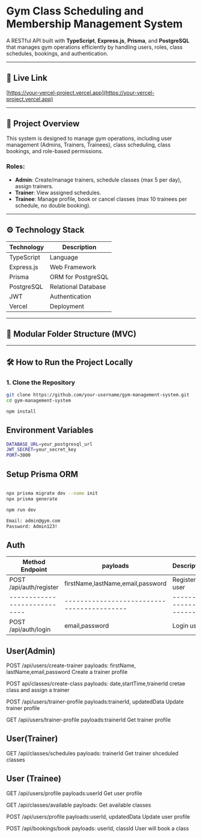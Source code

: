 # Gym Class Scheduling and Membership Management System

A RESTful API built with **TypeScript**, **Express.js**, **Prisma**, and **PostgreSQL** that manages gym operations efficiently by handling users, roles, class schedules, bookings, and authentication.

---

## 🚀 Live Link

[https://your-vercel-project.vercel.app](https://your-vercel-project.vercel.app)

---

## 📘 Project Overview

This system is designed to manage gym operations, including user management (Admins, Trainers, Trainees), class scheduling, class bookings, and role-based permissions.

### Roles:
- **Admin**: Create/manage trainers, schedule classes (max 5 per day), assign trainers.
- **Trainer**: View assigned schedules.
- **Trainee**: Manage profile, book or cancel classes (max 10 trainees per schedule, no double booking).

---

## ⚙️ Technology Stack

| Technology   | Description                     |
|--------------|---------------------------------|
| TypeScript   | Language                        |
| Express.js   | Web Framework                   |
| Prisma       | ORM for PostgreSQL              |
| PostgreSQL   | Relational Database             |
| JWT          | Authentication                  |
| Vercel       | Deployment                      |

---

## 🧩 Modular Folder Structure (MVC)



---

## 🛠️ How to Run the Project Locally

### 1. Clone the Repository

```bash
git clone https://github.com/your-username/gym-management-system.git
cd gym-management-system

npm install
```
## Environment Variables
```bash
DATABASE_URL=your_postgresql_url
JWT_SECRET=your_secret_key
PORT=3000
```
## Setup Prisma ORM
```bash

npx prisma migrate dev --name init
npx prisma generate

npm run dev

Email: admin@gym.com
Password: Admin123!
```

## Auth

|Method	Endpoint	         |   payloads                               |     Description       |
|----------------------------|------------------------------------------|-----------------------|
|POST	/api/auth/register	 |   firstName,lastName,email,password      |    Register user      |
|----------------------------|------------------------------------------|-----------------------|
|POST	/api/auth/login	     |   email,password                         |     Login user        |

## User(Admin)

POST /api/users/create-trainer     payloads: firstName, lastName,email,password     Create a trainer profile

POST api/classes/create-class      payloads: date,startTime,trainerId               cretae class and assign a trainer

POST /api/users/trainer-profile    payloads:trainerId, updatedData                Update trainer profile

GET /api/users/trainer-profile     payloads:trainerId                             Get trainer profile


## User(Trainer)

GET /api/classes/schedules   payloads: trainerId               Get trainer shceduled classes

## User (Trainee)

GET /api/users/profile      payloads:userId                         Get user profile

GET /api/classes/available  payloads:                               Get available classes

POST /api/users/profile     payloads:userId, updatedData            Update user profile

POST /api/bookings/book     payloads: userId, classId               User will book a class